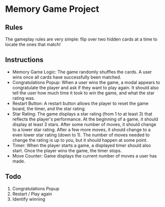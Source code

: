 # Memory Game Project

## Rules

The gameplay rules are very simple: flip over two hidden cards at a time to locate the ones that match!

## Instructions

* Memory Game Logic: The game randomly shuffles the cards. A user wins once all cards have successfully been matched.
* Congratulations Popup: When a user wins the game, a modal appears to congratulate the player and ask if they want to play again. It should also tell the user how much time it took to win the game, and what the star rating was.
* Restart Button: A restart button allows the player to reset the game board, the timer, and the star rating.
* Star Rating: The game displays a star rating (from 1 to at least 3) that reflects the player's performance. At the beginning of a game, it should display at least 3 stars. After some number of moves, it should change to a lower star rating. After a few more moves, it should change to a even lower star rating (down to 1). The number of moves needed to change the rating is up to you, but it should happen at some point.
* Timer: When the player starts a game, a displayed timer should also start. Once the player wins the game, the timer stops.
* Move Counter: Game displays the current number of moves a user has made.

## Todo

1. Congratulations Popup
2. Restart / Play again
3. Identify winning

